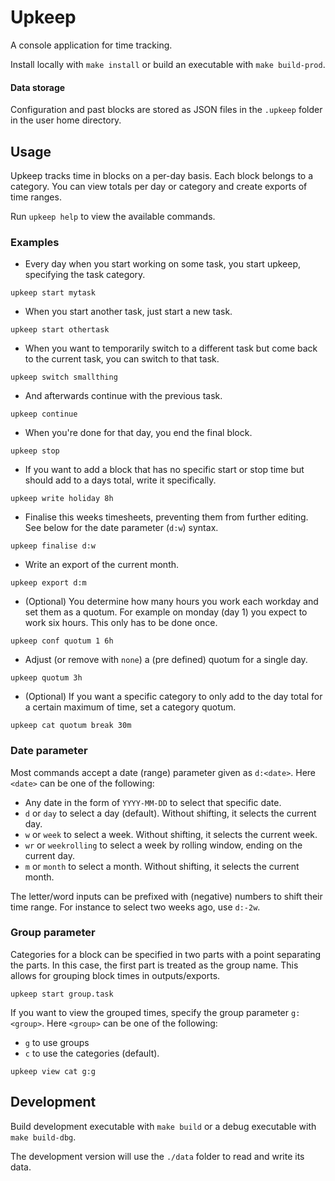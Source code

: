 # Upkeep

A console application for time tracking.

Install locally with `make install` or build an executable with `make build-prod`.

#### Data storage

Configuration and past blocks are stored as JSON files in the `.upkeep` folder in the user home directory.

## Usage

Upkeep tracks time in blocks on a per-day basis. Each block belongs to a category. You can view totals per day or category and create exports of time ranges.

Run `upkeep help` to view the available commands.

### Examples

- Every day when you start working on some task, you start upkeep, specifying the task category.

```upkeep start mytask```

- When you start another task, just start a new task.

```upkeep start othertask```

- When you want to temporarily switch to a different task but come back to the current task, you can switch to that task.

```upkeep switch smallthing```

- And afterwards continue with the previous task.

```upkeep continue```

- When you're done for that day, you end the final block.

```upkeep stop```

- If you want to add a block that has no specific start or stop time but should add to a days total, write it specifically.

```upkeep write holiday 8h```

- Finalise this weeks timesheets, preventing them from further editing. See below for the date parameter (`d:w`) syntax.

```upkeep finalise d:w```

- Write an export of the current month.

```upkeep export d:m```

- (Optional) You determine how many hours you work each workday and set them as a quotum. For example on monday (day 1) you expect to work six hours. This only has to be done once.

```upkeep conf quotum 1 6h```

- Adjust (or remove with `none`) a (pre defined) quotum for a single day.

```upkeep quotum 3h```

- (Optional) If you want a specific category to only add to the day total for a certain maximum of time, set a category quotum.

```upkeep cat quotum break 30m```

### Date parameter

Most commands accept a date (range) parameter given as `d:<date>`.
Here `<date>` can be one of the following:
- Any date in the form of `YYYY-MM-DD` to select that specific date.
- `d` or `day` to select a day (default). Without shifting, it selects the current day.
- `w` or `week` to select a week. Without shifting, it selects the current week.
- `wr` or `weekrolling` to select a week by rolling window, ending on the current day.
- `m` or `month` to select a month. Without shifting, it selects the current month.

The letter/word inputs can be prefixed with (negative) numbers to shift their time range. For instance to select two weeks ago, use `d:-2w`.

### Group parameter

Categories for a block can be specified in two parts with a point separating the parts. In this case, the first part is treated as the group name. This allows for grouping block times in outputs/exports.

```upkeep start group.task```

If you want to view the grouped times, specify the group parameter `g:<group>`. Here `<group>` can be one of the following:
- `g` to use groups
- `c` to use the categories (default).

```upkeep view cat g:g```

## Development

Build development executable with `make build` or a debug executable with `make build-dbg`.

The development version will use the `./data` folder to read and write its data.